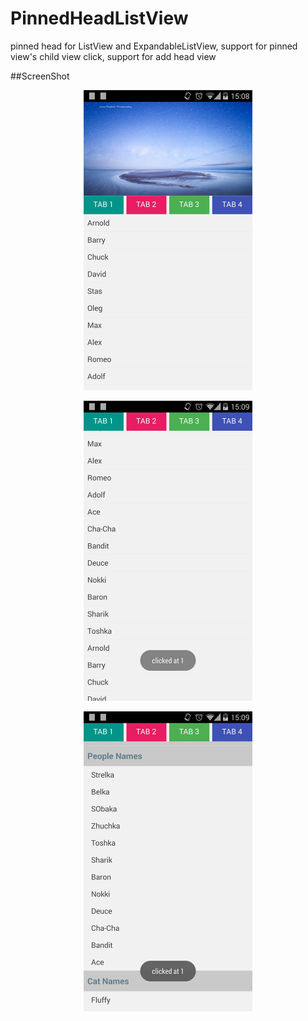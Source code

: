 PinnedHeadListView
==================

pinned head for ListView and ExpandableListView, support for pinned view's child view click, support for add head view

##ScreenShot
<p align="center">
  <img src="https://raw.githubusercontent.com/chenjishi/PinnedHeadListView/master/list1.jpg" 
  alt="usite" height="480" width="270"/>
</p>
<p align="center">
  <img src="https://raw.githubusercontent.com/chenjishi/PinnedHeadListView/master/list2.jpg" 
  alt="usite" height="480" width="270"/>
</p>
<p align="center">
  <img src="https://raw.githubusercontent.com/chenjishi/PinnedHeadListView/master/list3.jpg" 
  alt="usite" height="480" width="270"/>
</p>
